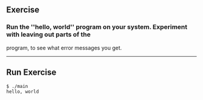 ## Exercise
### Run the ''hello, world'' program on your system. Experiment with leaving out parts of the
program, to see what error messages you get.

------


## Run Exercise

``` 
$ ./main
hello, world
```